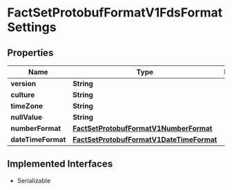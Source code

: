 

# FactSetProtobufFormatV1FdsFormatSettings


## Properties

Name | Type | Description | Notes
------------ | ------------- | ------------- | -------------
**version** | **String** |  |  [optional]
**culture** | **String** |  |  [optional]
**timeZone** | **String** |  |  [optional]
**nullValue** | **String** |  |  [optional]
**numberFormat** | [**FactSetProtobufFormatV1NumberFormat**](FactSetProtobufFormatV1NumberFormat.md) |  |  [optional]
**dateTimeFormat** | [**FactSetProtobufFormatV1DateTimeFormat**](FactSetProtobufFormatV1DateTimeFormat.md) |  |  [optional]


## Implemented Interfaces

* Serializable


